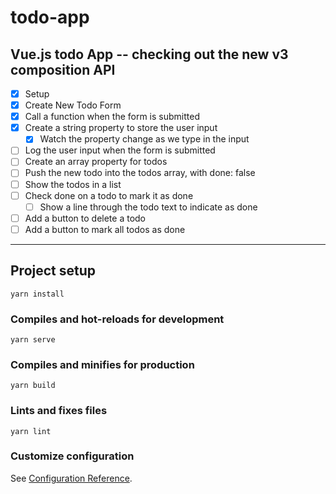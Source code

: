 # todo-app

## Vue.js todo App -- checking out the new v3 composition API

- [x] Setup
- [x] Create New Todo Form
- [x] Call a function when the form is submitted
- [x] Create a string property to store the user input
  - [x] Watch the property change as we type in the input
- [ ] Log the user input when the form is submitted
- [ ] Create an array property for todos
- [ ] Push the new todo into the todos array, with done: false
- [ ] Show the todos in a list
- [ ] Check done on a todo to mark it as done
  - [ ] Show a line through the todo text to indicate as done
- [ ] Add a button to delete a todo
- [ ] Add a button to mark all todos as done

---

## Project setup

```
yarn install
```

### Compiles and hot-reloads for development

```
yarn serve
```

### Compiles and minifies for production

```
yarn build
```

### Lints and fixes files

```
yarn lint
```

### Customize configuration

See [Configuration Reference](https://cli.vuejs.org/config/).
